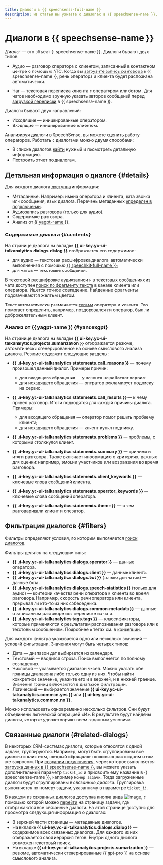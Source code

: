 ```yaml
---
title: Диалоги в {{ speechsense-full-name }}
description: Из статьи вы узнаете о диалогах в {{ speechsense-name }}.
---
```


# Диалоги в {{ speechsense-name }}

_Диалог_ — это объект {{ speechsense-name }}. Диалоги бывают двух типов:

* Аудио — разговор оператора с клиентом, записанный в контактном центре с помощью АТС. Когда вы [загрузите запись разговора](../operations/data/upload-data.md) в {{ speechsense-name }}, речь оператора и клиента будет распознана автоматически.

* Чат — текстовая переписка клиента c оператором или ботом. Для чатов необходимо вручную указать авторов сообщений перед [загрузкой переписки](../operations/data/upload-chat-text.md) в {{ speechsense-name }}.

Диалоги бывают двух направлений:

* Исходящие — инициированные оператором.
* Входящие — инициированные клиентом.

Анализируя диалоги в SpeechSense, вы можете оценить работу операторов. Работать с диалогами можно двумя способами:

* В списке диалогов [найти](../operations/data/manage-dialogs.md) нужный и посмотреть детальную информацию.
* [Построить отчет](../operations/data/manage-reports.md) по диалогам.

## Детальная информация о диалоге {#details}

Для каждого диалога [доступна](../operations/data/manage-dialogs.md#view-dialog) информация:

* Метаданные. Например: имена оператора и клиента, дата звонка или сообщения, язык диалога. Перечень метаданных [определен в подключении](../operations/connection/create.md).
* Аудиозапись разговора (только для аудио).
* Содержимое разговора.
* Анализ от [{{ yagpt-name }}](../../foundation-models/concepts/yandexgpt/models.md).

### Содержимое диалога {#contents}

На странице диалога на вкладке **{{ ui-key.yc-ui-talkanalytics.dialogs.dialog }}** отображается его содержимое:

* для аудио — текстовая расшифровка диалога, автоматически выполненная с помощью [{{ speechkit-full-name }}](../../speechkit/index.yaml);
* для чатов — текстовые сообщения.

В текстовой расшифровке аудиозаписи и в текстовых сообщениях из чата доступен [поиск по фрагменту текста](../operations/data/manage-dialogs.md#find-dialogs) в канале клиента или оператора. Ищется точное совпадение. Найденные фрагменты подсвечиваются желтым цветом.

Текст автоматически размечается [тегами](tags.md) оператора и клиента. Это помогает определить, например, поздоровался ли оператор, был ли доброжелательным клиент.

### Анализ от {{ yagpt-name }} {#yandexgpt}

На странице диалога на вкладке **{{ ui-key.yc-ui-talkanalytics.projects.sumarization }}** отображается резюме, автоматически сгенерированное на основе смыслового анализа диалога. Резюме содержит следующие разделы:

* **{{ ui-key.yc-ui-talkanalytics.statements.call_reasons }}** — почему произошел данный диалог. Примеры причин:

   * для входящего обращения — у клиента не работает сервис;
   * для исходящего обращения — оператор рекламирует подписку на сервис.
* **{{ ui-key.yc-ui-talkanalytics.statements.call_results }}** — к чему привел разговор. Итоги подводятся для каждой причины диалога. Примеры:

   * для входящего обращения — оператор помог решить проблему клиента;
   * для исходящего обращения — клиент купил подписку.
* **{{ ui-key.yc-ui-talkanalytics.statements.problems }}** — проблемы, с которыми столкнулся клиент.
* **{{ ui-key.yc-ui-talkanalytics.statements.summary }}** — причины и итоги разговора. Также включает информацию о критериях, важных для оценки: например, эмоции участников или возражения во время разговора.
* **{{ ui-key.yc-ui-talkanalytics.statements.client_keywords }}** — ключевые слова сообщений клиента.
* **{{ ui-key.yc-ui-talkanalytics.statements.operator_keywords }}** — ключевые слова сообщений оператора.
* **{{ ui-key.yc-ui-talkanalytics.statements.theme }}** — о чем разговаривали клиент и оператор.

## Фильтрация диалогов {#filters}

Фильтры определяют условия, по которым выполняется [поиск диалогов](../operations/data/manage-dialogs.md#filters-dialogs).

Фильтры делятся на следующие типы:

* **{{ ui-key.yc-ui-talkanalytics.dialogs.operator }}** — данные оператора.
* **{{ ui-key.yc-ui-talkanalytics.dialogs.client }}** — данные клиента.
* **{{ ui-key.yc-ui-talkanalytics.dialogs.bot }}** (только для чатов) — данные бота.
* **{{ ui-key.yc-ui-talkanalytics.dialogs.speech-statistics }}** (только для аудио) — критерии качества речи оператора и клиента во время разговора. Например, скорость речи оператора или клиента, прерывал ли кто-то из них собеседника.
* **{{ ui-key.yc-ui-talkanalytics.dialogs.common-metadata }}** — данные о записанном разговоре или переписке из чата.
* **{{ ui-key.yc-ui-talkanalytics.tags.tags }}** — классификаторы, которые применяются к результатам распознавания разговора или к текстовым сообщениям. Подробнее о тегах см. в [концепции](tags.md).

Для каждого фильтра указывается одно или несколько значений — условий фильтрации. Значения могут быть четырех типов:

* Дата — диапазон дат выбирается из календаря.
* Текстовый — вводится строка. Поиск выполняется по полному совпадению.
* Числовой — указывается диапазон чисел. Можно указать обе границы диапазона либо только одну из них. Чтобы найти конкретное значение, укажите его и в верхней, и в нижней границе. Значения границ включаются в диапазон фильтрации.
* Логический — выбирается значение **{{ ui-key.yc-ui-talkanalytics.common.yes }}** или **{{ ui-key.yc-ui-talkanalytics.common.no }}**.

Можно использовать одновременно несколько фильтров. Они будут объединены логической операцией «И». В результате будут найдены диалоги, которые удовлетворяют всем заданным условиям.

## Связанные диалоги {#related-dialogs}

В некоторых CRM-системах диалоги, которые относятся к одной задаче, группируются. Например, могут быть сгруппированы все диалоги с клиентом, который обращался несколько раз с одним и тем же запросом. При [создании подключения](../operations/connection/create.md), через которое выполняется [загрузка данных в {{ speechsense-name }}](../operations/data/upload-chat-text.md), вы можете указать дополнительный параметр `ticket_id` и присвоить ему название в {{ speechsense-name }}, например `Номер задачи`. Тогда загруженные диалоги будут сгруппированы в _связанные диалоги_. Группировка выполняется по номеру задачи, указанному в параметре `ticket_id`.

В каждом из связанных диалогов доступна кнопка вида ![image](../../_assets/speechsense/related-dialogues.png), с помощью которой можно [перейти](../operations/data/related-dialogs.md#list) на страницу задачи, где отображаются все связанные диалоги. На этой странице доступна для просмотра следующая информация о диалогах:

* В верхней части страницы — метаданные диалогов.
* На вкладке **{{ ui-key.yc-ui-talkanalytics.dialogs.dialog }}** — содержимое всех связанных диалогов. Для каждого из них отображается своя иерархия тегов. Внутри одного диалога возможен текстовый поиск.
* На вкладке **{{ ui-key.yc-ui-talkanalytics.projects.sumarization }}** — резюме, автоматически сгенерированные {{ gpt-pro }} на основе смыслового анализа.
